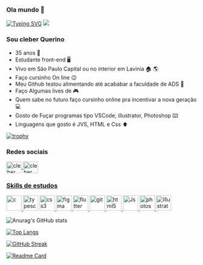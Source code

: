 

### Ola mundo 👋
[![Typing SVG](https://readme-typing-svg.herokuapp.com?color=AE13C8&lines=Voltei+agora!+Aguarde!;Que+vou;Codar+bastante+coisa;Desafios+quero+superar)](https://git.io/typing-svg)
![](https://komarev.com/ghpvc/?username=Thasyz&color=ff69b4)

### Sou cleber Querino
- 35 anos :heartbeat:
- Estudante front-end :desktop_computer:	
- Vivo em São Paulo Capital ou no interior em Lavinia :house:	:earth_americas:
- Faço cursinho On line :wink:
- Meu Github testou alimentando até acababar a faculdade de ADS :money_mouth_face:
- Faço Algumas lives de :video_game:	
- Quem sabe no futuro faço cursinho online pra incentivar a nova geração :computer:	
- Gosto de Fuçar programas tipo VSCode, illustrator, Photoshop :keyboard:	
- Linguagens que gosto é JVS, HTML e Css :arrow_up:	


[![trophy](https://github-profile-trophy.vercel.app/?username=Thasyz&theme=discord&column=3&margin-w=15&margin-h=15)](https://github.com/Thasyz/github-profile-trophy)

### Redes sociais
<a href="https://www.linkedin.com/in/cleber-querino-dos-santos-745942109/" target _blank>
  <img align="center" alt="cleber linkedin" height="30" width="40" src="https://cdn.jsdelivr.net/gh/devicons/devicon/icons/linkedin/linkedin-original.svg" style="max-width:100%;"</a>
  
  <a href="https://www.facebook.com/cleber.urameshi.87/" target _blank>
  <img align="center" alt="cleber linkedin" height="30" width="40" src="https://cdn.jsdelivr.net/gh/devicons/devicon/icons/facebook/facebook-original.svg" style="max-width:100%;"</a>
    
 
### Skills de estudos

<p align="left"> <a href="https://getbootstrap.com/" target="_blank"> <img src="https://cdn.jsdelivr.net/gh/devicons/devicon/icons/bootstrap/bootstrap-plain.svg" alt="c" width="40" height="40"/> </a> 
<a href="https://www.typescriptlang.org/" target="_blank"> <img src="https://cdn.jsdelivr.net/gh/devicons/devicon/icons/typescript/typescript-original.svg" alt="typescript" width="40" height="40"/></a>
<a href="https://www.w3schools.com/css/" target="_blank"> <img src="https://cdn.jsdelivr.net/gh/devicons/devicon/icons/css3/css3-original.svg" alt="css3" width="40" height="40"/> </a> 
<a href="https://www.figma.com/" target="_blank"> <img src="https://www.vectorlogo.zone/logos/figma/figma-icon.svg" alt="figma" width="40" height="40"/> </a>
<a href="https://flutter.dev" target="_blank"> <img src="https://www.vectorlogo.zone/logos/flutterio/flutterio-icon.svg" alt="flutter" width="40" height="40"/> </a> 
<a href="https://git-scm.com/" target="_blank"> <img src="https://www.vectorlogo.zone/logos/git-scm/git-scm-icon.svg" alt="git" width="40" height="40"/> </a>
<a href="https://www.w3.org/html/" target="_blank"> <img src="https://www.vectorlogo.zone/logos/w3_html5/w3_html5-icon.svg" alt="html5" width="40" height="40"/> </a> 
<a href="https://developer.mozilla.org/pt-BR/docs/Web/JavaScript" target="_blank"> <img src="https://www.vectorlogo.zone/logos/javascript/javascript-icon.svg" alt="Js" width="40" height="40"/> </a> 
<a href="https://www.photoshop.com/en" target="_blank"> <img src="https://cdn.jsdelivr.net/gh/devicons/devicon/icons/photoshop/photoshop-plain.svg" alt="photoshop" width="40" height="40"/> </a> 
<a href="https://www.adobe.com/br/products/illustrator.html?sdid=KQPNY&mv=search&ef_id=Cj0KCQjwraqHBhDsARIsAKuGZeG9TOoMy4J8k1QdHbA4yXx--RTJsJmqpEOvkWISjkPvaumJzcU3UjEaAiGnEALw_wcB:G:s&s_kwcid=AL!3085!3!442396626644!e!!g!!illustrator!188190582!10039578942&gclid=Cj0KCQjwraqHBhDsARIsAKuGZeG9TOoMy4J8k1QdHbA4yXx--RTJsJmqpEOvkWISjkPvaumJzcU3UjEaAiGnEALw_wcB" target="_blank"> <img src="https://cdn.jsdelivr.net/gh/devicons/devicon/icons/illustrator/illustrator-plain.svg" alt="Illustrator" width="40" height="40"/> </a> </p>
      
<!--
**Thasyz/Thasyz** is a ✨ _special_ ✨ repository because its `README.md` (this file) appears on your GitHub profile.

Here are some ideas to get you started:


- 🔭 I’m currently working on ...
- 🌱 I’m currently learning ...
- 👯 I’m looking to collaborate on ...
- 🤔 I’m looking for help with ...
- 💬 Ask me about ...
- 📫 How to reach me: ...
- 😄 Pronouns: ...
- ⚡ Fun fact: ...
-->
![Anurag's GitHub stats](https://github-readme-stats.vercel.app/api?username=Thasyz&show_icons=true&theme=synthwave)

[![Top Langs](https://github-readme-stats.vercel.app/api/top-langs/?username=Thasyz&layout=compact&theme=synthwave)](https://github.com/Thasyz/github-readme-stats)

    
[![GitHub Streak](http://github-readme-streak-stats.herokuapp.com?user=thasyz&theme=synthwave)](https://git.io/streak-stats)
    
[![Readme Card](https://github-readme-stats.vercel.app/api/pin/?username=anuraghazra&repo=github-readme-stats&theme=synthwave)](https://github.com/anuraghazra/github-readme-stats)

    





